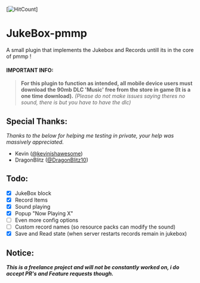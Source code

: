 [![HitCount](http://hits.dwyl.io/Jackthehack21/JukeBox-pmmp.svg)]

# JukeBox-pmmp

A small plugin that implements the Jukebox and Records untill its in the core of pmmp !

#### IMPORTANT INFO:
>**For this plugin to function as intended, all mobile device users must download the 90mb DLC 'Music' free from the store in game (It is a one time download).**
>*(Please do not make issues saying theres no sound, there is but you have to have the dlc)*

## Special Thanks:
_Thanks to the below for helping me testing in private, your help was massively appreciated._

- Kevin ([@kevinishawesome](https://github.com/kevinishawesome))
- DragonBlitz ([@DragonBlitz10](https://github.com/Dragonblitz10))

## Todo:

- [x] JukeBox block
- [x] Record Items
- [x] Sound playing
- [x] Popup "Now Playing X"
- [ ] Even more config options
- [ ] Custom record names (so resource packs can modify the sound)
- [x] Save and Read state (when server restarts records remain in jukebox)

## Notice:
___This is a freelance project and will not be constantly worked on, i do accept PR's and Feature requests though.___

